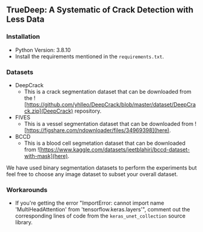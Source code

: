## TrueDeep: A Systematic of Crack Detection with Less Data
### Installation
- Python Version: 3.8.10
- Install the requirements mentioned in the `requirements.txt`.

### Datasets

- DeepCrack
  - This is a crack segmentation dataset that can be downloaded from the ![https://github.com/yhlleo/DeepCrack/blob/master/dataset/DeepCrack.zip](DeepCrack) repository.
- FIVES
  - This is a vessel segmentation dataset that can be downloaded from ![https://figshare.com/ndownloader/files/34969398](here).
- BCCD
  - This is a blood cell segmetation dataset that can be downloaded from ![https://www.kaggle.com/datasets/jeetblahiri/bccd-dataset-with-mask](here).

We have used binary segmentation datasets to perform the experiments but feel free to choose any image dataset to subset your overall dataset.

### Workarounds
-  If you're getting the error "ImportError: cannot import name 'MultiHeadAttention' from 'tensorflow.keras.layers'", comment out the corresponding lines of code from the `keras_unet_collection` source library.
